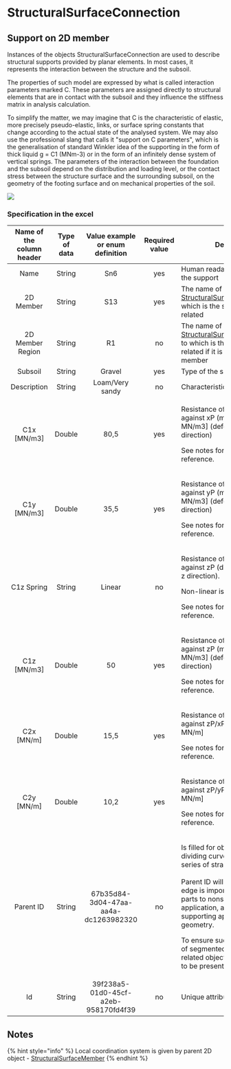 # StructuralSurfaceConnection

## Support on 2D member

Instances of the objects StructuralSurfaceConnection are used to describe structural supports provided by planar elements. In most cases, it represents the interaction between the structure and the subsoil.

The properties of such model are expressed by what is called interaction parameters marked C. These parameters are assigned directly to structural elements that are in contact with the subsoil and they influence the stiffness matrix in analysis calculation.

To simplify the matter, we may imagine that C is the characteristic of elastic, more precisely pseudo-elastic, links, or surface spring constants that change according to the actual state of the analysed system. We may also use the professional slang that calls it "support on C parameters", which is the generalisation of standard Winkler idea of the supporting in the form of thick liquid g = C1 (MNm-3) or in the form of an infinitely dense system of vertical springs. The parameters of the interaction between the foundation and the subsoil depend on the distribution and loading level, or the contact stress between the structure surface and the surrounding subsoil, on the geometry of the footing surface and on mechanical properties of the soil.

![](../.gitbook/assets/20\_structuralsurfaceconnection.png)

### Specification in the excel

| **Name of the column header** | **Type of data** | **Value example or enum definition** | **Required value** | **Description**                                                                                                                                                                                                                                                                                                                                                                                                        |
| :---------------------------: | :--------------: | :----------------------------------: | :----------------: | ---------------------------------------------------------------------------------------------------------------------------------------------------------------------------------------------------------------------------------------------------------------------------------------------------------------------------------------------------------------------------------------------------------------------- |
|              Name             |      String      |                  Sn6                 |         yes        | Human readable unique name of the support                                                                                                                                                                                                                                                                                                                                                                              |
|           2D Member           |      String      |                  S13                 |         yes        | The name of the [StructuralSurfaceMember](../structural-analysis-elements/structuralsurfacemember.md#2d-member-plate-wall) to which is the surface support is related                                                                                                                                                                                                                                                  |
|        2D Member Region       |      String      |                  R1                  |         no         | The name of the [StructuralSurfaceMemberRegion](../structural-analysis-elements/structuralsurfacememberregion.md#region-of-different-plate-thickness) to which is the surface support related if it is available on 2D member                                                                                                                                                                                          |
|            Subsoil            |      String      |                Gravel                |         yes        | Type of the subsoil                                                                                                                                                                                                                                                                                                                                                                                                    |
|          Description          |      String      |            Loam/Very sandy           |         no         | Characteristics of the subsoil                                                                                                                                                                                                                                                                                                                                                                                         |
|          C1x \[MN/m3]         |      Double      |                 80,5                 |         yes        | <p>Resistance of environment against xP (mm) [C1x in MN/m3] (deformation in local x direction)</p><p>See notes for coordinates reference.</p>                                                                                                                                                                                                                                                                          |
|          C1y \[MN/m3]         |      Double      |                 35,5                 |         yes        | <p>Resistance of environment against yP (mm) [C1y in MN/m3] (deformation in local y direction)</p><p>See notes for coordinates reference.</p>                                                                                                                                                                                                                                                                          |
|           C1z Spring          |      String      |                Linear                |         no         | <p>Resistance of environment against zP (deformation in local z direction).</p><p>Non-linear is not supported.</p><p>See notes for coordinates reference.</p>                                                                                                                                                                                                                                                          |
|          C1z \[MN/m3]         |      Double      |                  50                  |         yes        | <p>Resistance of environment against zP (mm) [C1z in MN/m3] (deformation in local z direction)</p><p>See notes for coordinates reference.</p>                                                                                                                                                                                                                                                                          |
|          C2x \[MN/m]          |      Double      |                 15,5                 |         yes        | <p>Resistance of environment against zP/xP (mm/m) [C2x in MN/m]</p><p>See notes for coordinates reference.</p>                                                                                                                                                                                                                                                                                                         |
|          C2y \[MN/m]          |      Double      |                 10,2                 |         yes        | <p>Resistance of environment against zP/yP (mm/m) [C2y in MN/m]</p><p>See notes for coordinates reference.</p>                                                                                                                                                                                                                                                                                                         |
|           Parent ID           |      String      | 67b35d84-3d04-47aa-aa4a-dc1263982320 |         no         | <p>Is filled for objects created be dividing curved geometry to series of straight line objects.<br><br>Parent ID will ensure that curved edge is imported as straight parts to nonsupporting application, and back to original supporting application as curved geometry.</p><p>To ensure successful round trip of segmented objects and their related objects, Parent ID needs to be present in both directions.</p> |
|               Id              |      String      | 39f238a5-01d0-45cf-a2eb-958170fd4f39 |         no         | Unique attribute designation                                                                                                                                                                                                                                                                                                                                                                                           |

## Notes

{% hint style="info" %}
Local coordination system is given by parent 2D object - [StructuralSurfaceMember](../structural-analysis-elements/structuralsurfacemember.md#2d-member-plate-wall)
{% endhint %}
